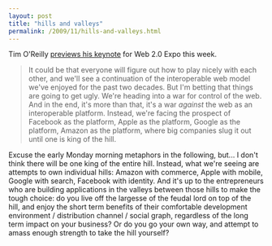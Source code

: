 ```yaml
---
layout: post
title: "hills and valleys"
permalink: /2009/11/hills-and-valleys.html
---
```


Tim O'Reilly [previews his keynote](http://radar.oreilly.com/2009/11/the-war-for-the-web.html) for Web 2.0 Expo this week.

> It could be that everyone will figure out how to play nicely with each other, and we'll see a continuation of the interoperable web model we've enjoyed for the past two decades. But I'm betting that things are going to get ugly. We're heading into a war for control of the web. And in the end, it's more than that, it's a war _against_ the web as an interoperable platform. Instead, we're facing the prospect of Facebook as the platform, Apple as the platform, Google as the platform, Amazon as the platform, where big companies slug it out until one is king of the hill.

Excuse the early Monday morning metaphors in the following, but... I don't think there will be one king of the entire hill. Instead, what we're seeing are attempts to own individual hills: Amazon with commerce, Apple with mobile, Google with search, Facebook with identity. And it's up to the entrepreneurs who are building applications in the valleys between those hills to make the tough choice: do you live off the largesse of the feudal lord on top of the hill, and enjoy the short term benefits of their comfortable development environment / distribution channel / social graph, regardless of the long term impact on your business? Or do you go your own way, and attempt to amass enough strength to take the hill yourself?